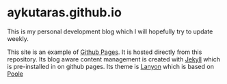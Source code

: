 # aykutaras.github.io

This is my personal development blog which I will hopefully try to update weekly.

This site is an example of [Github Pages](https://pages.github.com/). It is hosted directly from this repository.
Its blog aware content management is created with [Jekyll](https://github.com/jekyll/jekyll) which is pre-installed in on github pages.
Its theme is [Lanyon](https://github.com/poole/lanyon) which is based on [Poole](http://getpoole.com/)
